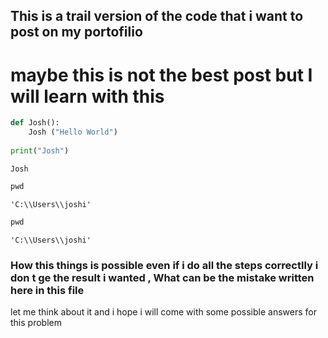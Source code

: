 
## This is a trail version of the code that i want to post on my portofilio
# maybe this is not the best post but I will learn with this 



```python
def Josh():
    Josh ("Hello World")
    
print("Josh")
```

    Josh
    


```python
pwd
```




    'C:\\Users\\joshi'




```python
pwd
```




    'C:\\Users\\joshi'



###  How this things is possible even if i do all the steps correctlly i don t ge the result i wanted , What can be the mistake written here in this file

let me think about it and i hope i will come with some possible answers for this problem 



```python

```
